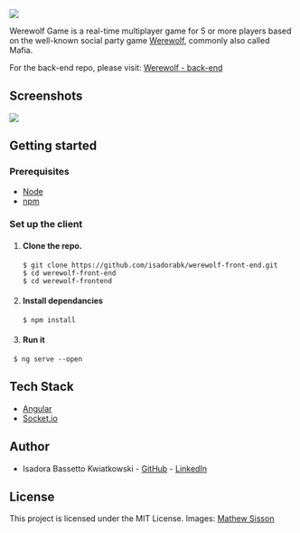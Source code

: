 ![](https://user-images.githubusercontent.com/35597953/44788705-0495b200-ab9b-11e8-95e6-6e03f2394c75.png)



Werewolf Game is a real-time multiplayer game for 5 or more players based on the well-known social party game [Werewolf](https://en.wikipedia.org/wiki/Mafia_(party_game)), commonly also called Mafia.

For the back-end repo, please visit: [Werewolf - back-end](https://github.com/isadorabk/werewolf-back-end)




## Screenshots

![](https://user-images.githubusercontent.com/35597953/44788060-47568a80-ab99-11e8-9c53-3be04ef2341e.png)




## Getting started

### Prerequisites

- [Node](https://nodejs.org/en/)
- [npm](https://www.npmjs.com/)



### Set up the client

1. #### Clone the repo.

   ```
   $ git clone https://github.com/isadorabk/werewolf-front-end.git  
   $ cd werewolf-front-end
   $ cd werewolf-frontend
   ```

2. #### Install dependancies

   ```
   $ npm install
   ```

3. #### Run it

```
 $ ng serve --open 
```



## Tech Stack

- [Angular](https://angular.io/)
- [Socket.io](https://socket.io/)



## Author

- Isadora Bassetto Kwiatkowski - [GitHub](https://github.com/isadorabk) - [LinkedIn](https://www.linkedin.com/in/isadora-bassetto-kwiatkowski/)




## License

This project is licensed under the MIT License.
Images: [Mathew Sisson](https://www.mathewsisson.com/)
